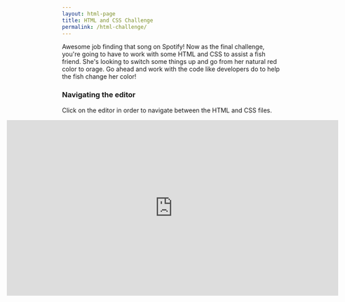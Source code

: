 ```yaml
---
layout: html-page
title: HTML and CSS Challenge
permalink: /html-challenge/
---
```


Awesome job finding that song on Spotify!  Now as the final challenge, you're going to have to work with some HTML and CSS to assist a fish friend.  She's looking to switch some things up and go from her natural red color to orage.  Go ahead and work with the code like developers do to help the fish change her color!

### Navigating the editor
Click on the editor in order to navigate between the HTML and CSS files.

<iframe src="https://embed.plnkr.co/hbQCmy9BQ5BWcMvcAmZB?show=app,preview"
        frameborder="0"
        width="150%"
        height="400px"
        style="margin: 0 auto; display: block; margin-left:-25%;" onload="access()" id="preview"></iframe>
